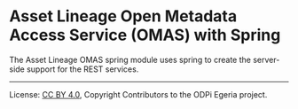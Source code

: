 <!-- SPDX-License-Identifier: CC-BY-4.0 -->
<!-- Copyright Contributors to the ODPi Egeria project. -->

# Asset Lineage Open Metadata Access Service (OMAS) with Spring

The Asset Lineage OMAS spring module uses spring to create the server-side support for the REST services.

----
License: [CC BY 4.0](https://creativecommons.org/licenses/by/4.0/),
Copyright Contributors to the ODPi Egeria project.
